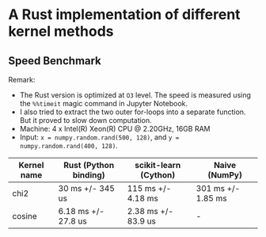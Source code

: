 # A Rust implementation of different kernel methods

## Speed Benchmark

Remark: 
* The Rust version is optimized at `O3` level. The speed is measured using the `%%timeit` magic 
command in Jupyter Notebook.
* I also tried to extract the two outer for-loops into a separate function. But it proved to slow
down computation.
* Machine: 4 x Intel(R) Xeon(R) CPU @ 2.20GHz, 16GB RAM
* Input: `x = numpy.random.rand(500, 128)`, and `y = numpy.random.rand(400, 128)`. 

| Kernel name | Rust (Python binding) | scikit-learn (Cython) | Naive (NumPy)      |
|-------------|-----------------------| --------------------- |--------------------|
| chi2        | 30 ms +/- 345 us      | 115 ms +/- 4.18 ms    | 301 ms +/- 1.85 ms |
| cosine | 6.18 ms +/- 27.8 us   | 2.38 ms +/- 83.9 us | -                  |


